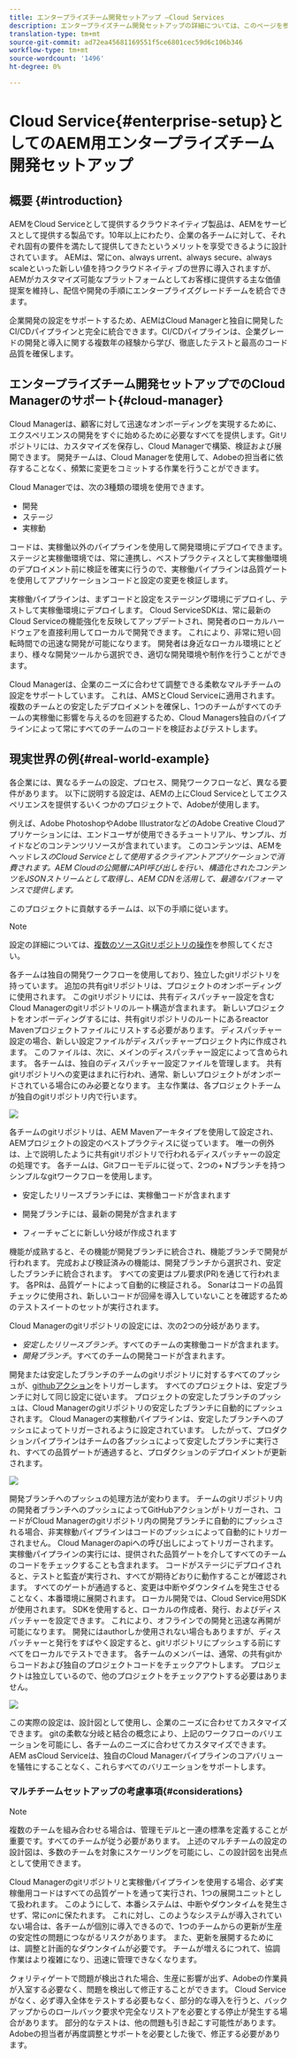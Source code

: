 ```yaml
---
title: エンタープライズチーム開発セットアップ —Cloud Services
description: エンタープライズチーム開発セットアップの詳細については、このページを参照してください
translation-type: tm+mt
source-git-commit: ad72ea45681169551f5ce6801cec59d6c106b346
workflow-type: tm+mt
source-wordcount: '1496'
ht-degree: 0%

---
```


# Cloud Service{#enterprise-setup}としてのAEM用エンタープライズチーム開発セットアップ

## 概要 {#introduction}

AEMをCloud Serviceとして提供するクラウドネイティブ製品は、AEMをサービスとして提供する製品です。10年以上にわたり、企業の各チームに対して、それぞれ固有の要件を満たして提供してきたというメリットを享受できるように設計されています。 AEMは、常にon、always urrent、always secure、always scaleといった新しい値を持つクラウドネイティブの世界に導入されますが、AEMがカスタマイズ可能なプラットフォームとしてお客様に提供する主な価値提案を維持し、配信や開発の手順にエンタープライズグレードチームを統合できます。

企業開発の設定をサポートするため、AEMはCloud Managerと独自に開発したCI/CDパイプラインと完全に統合できます。CI/CDパイプラインは、企業グレードの開発と導入に関する複数年の経験から学び、徹底したテストと最高のコード品質を確保します。

## エンタープライズチーム開発セットアップでのCloud Managerのサポート{#cloud-manager}

Cloud Managerは、顧客に対して迅速なオンボーディングを実現するために、エクスペリエンスの開発をすぐに始めるために必要なすべてを提供します。Gitリポジトリには、カスタマイズを保存し、Cloud Managerで構築、検証および展開できます。
開発チームは、Cloud Managerを使用して、Adobeの担当者に依存することなく、頻繁に変更をコミットする作業を行うことができます。

Cloud Managerでは、次の3種類の環境を使用できます。

* 開発
* ステージ
* 実稼動

コードは、実稼働以外のパイプラインを使用して開発環境にデプロイできます。 ステージと実稼働環境では、常に連携し、ベストプラクティスとして実稼働環境のデプロイメント前に検証を確実に行うので、実稼働パイプラインは品質ゲートを使用してアプリケーションコードと設定の変更を検証します。

実稼働パイプラインは、まずコードと設定をステージング環境にデプロイし、テストして実稼働環境にデプロイします。
Cloud ServiceSDKは、常に最新のCloud Serviceの機能強化を反映してアップデートされ、開発者のローカルハードウェアを直接利用してローカルで開発できます。 これにより、非常に短い回転時間での迅速な開発が可能になります。 開発者は身近なローカル環境にとどまり、様々な開発ツールから選択でき、適切な開発環境や制作を行うことができます。

Cloud Managerは、企業のニーズに合わせて調整できる柔軟なマルチチームの設定をサポートしています。 これは、AMSとCloud Serviceに適用されます。 複数のチームとの安定したデプロイメントを確保し、1つのチームがすべてのチームの実稼働に影響を与えるのを回避するため、Cloud Managers独自のパイプラインによって常にすべてのチームのコードを検証およびテストします。


## 現実世界の例{#real-world-example}

各企業には、異なるチームの設定、プロセス、開発ワークフローなど、異なる要件があります。 以下に説明する設定は、AEMの上にCloud Serviceとしてエクスペリエンスを提供するいくつかのプロジェクトで、Adobeが使用します。

例えば、Adobe PhotoshopやAdobe IllustratorなどのAdobe Creative Cloudアプリケーションには、エンドユーザが使用できるチュートリアル、サンプル、ガイドなどのコンテンツリソースが含まれています。 このコンテンツは、AEMをヘッドレス&#x200B;*のCloud Serviceとして使用するクライアントアプリケーションで消費されます。AEM Cloudの公開層にAPI呼び出しを行い、構造化されたコンテンツをJSONストリームとして取得し、AEM CDNを活用して、最適なパフォーマンスで提供します。*

このプロジェクトに貢献するチームは、以下の手順に従います。

>[!NOTE]
>設定の詳細については、[複数のソースGitリポジトリの操作](https://experienceleague.adobe.com/docs/experience-manager-cloud-manager/using/managing-code/working-with-multiple-source-git-repos.html#managing-code)を参照してください。

各チームは独自の開発ワークフローを使用しており、独立したgitリポジトリを持っています。 追加の共有gitリポジトリは、プロジェクトのオンボーディングに使用されます。 このgitリポジトリには、共有ディスパッチャー設定を含むCloud Managerのgitリポジトリのルート構造が含まれます。 新しいプロジェクトをオンボーディングするには、共有gitリポジトリのルートにあるreactor Mavenプロジェクトファイルにリストする必要があります。 ディスパッチャー設定の場合、新しい設定ファイルがディスパッチャープロジェクト内に作成されます。 このファイルは、次に、メインのディスパッチャー設定によって含められます。 各チームは、独自のディスパッチャー設定ファイルを管理します。 共有gitリポジトリへの変更はまれに行われ、通常、新しいプロジェクトがオンボードされている場合にのみ必要となります。 主な作業は、各プロジェクトチームが独自のgitリポジトリ内で行います。

![](assets/team-setup1.png)

各チームのgitリポジトリは、AEM Mavenアーキタイプを使用して設定され、AEMプロジェクトの設定のベストプラクティスに従っています。 唯一の例外は、上で説明したように共有gitリポジトリで行われるディスパッチャーの設定の処理です。
各チームは、Gitフローモデルに従って、2つの+ Nブランチを持つシンプルなgitワークフローを使用します。

* 安定したリリースブランチには、実稼働コードが含まれます

* 開発ブランチには、最新の開発が含まれます

* フィーチャごとに新しい分岐が作成されます


機能が成熟すると、その機能が開発ブランチに統合され、機能ブランチで開発が行われます。 完成および検証済みの機能は、開発ブランチから選択され、安定したブランチに統合されます。 すべての変更はプル要求(PR)を通じて行われます。 各PRは、品質ゲートによって自動的に検証される。 Sonarはコードの品質チェックに使用され、新しいコードが回帰を導入していないことを確認するためのテストスイートのセットが実行されます。

Cloud Managerのgitリポジトリの設定には、次の2つの分岐があります。

* *安定したリリースブランチ*。すべてのチームの実稼働コードが含まれます。
* *開発ブランチ*。すべてのチームの開発コードが含まれます。

開発または安定したブランチのチームのgitリポジトリに対するすべてのプッシュが、[githubアクション](https://experienceleague.adobe.com/docs/experience-manager-cloud-manager/using/managing-code/working-with-multiple-source-git-repos.html?lang=en#managing-code)をトリガーします。 すべてのプロジェクトは、安定ブランチに対して同じ設定に従います。 プロジェクトの安定したブランチのプッシュは、Cloud Managerのgitリポジトリの安定したブランチに自動的にプッシュされます。 Cloud Managerの実稼動パイプラインは、安定したブランチへのプッシュによってトリガーされるように設定されています。 したがって、プロダクションパイプラインはチームの各プッシュによって安定したブランチに実行され、すべての品質ゲートが通過すると、プロダクションのデプロイメントが更新されます。

![](assets/team-setup2.png)

開発ブランチへのプッシュの処理方法が変わります。 チームのgitリポジトリ内の開発者ブランチへのプッシュによってGitHubアクションがトリガーされ、コードがCloud Managerのgitリポジトリ内の開発ブランチに自動的にプッシュされる場合、非実稼動パイプラインはコードのプッシュによって自動的にトリガーされません。 Cloud Managerのapiへの呼び出しによってトリガーされます。
実稼働パイプラインの実行には、提供された品質ゲートを介してすべてのチームのコードをチェックすることも含まれます。 コードがステージにデプロイされると、テストと監査が実行され、すべてが期待どおりに動作することが確認されます。 すべてのゲートが通過すると、変更は中断やダウンタイムを発生させることなく、本番環境に展開されます。
ローカル開発では、Cloud Service用SDKが使用されます。 SDKを使用すると、ローカルの作成者、発行、およびディスパッチャーを設定できます。 これにより、オフラインでの開発と迅速な再開が可能になります。 開発にはauthorしか使用されない場合もありますが、ディスパッチャーと発行をすばやく設定すると、gitリポジトリにプッシュする前にすべてをローカルでテストできます。 各チームのメンバーは、通常、の共有gitからコードおよび独自のプロジェクトコードをチェックアウトします。 プロジェクトは独立しているので、他のプロジェクトをチェックアウトする必要はありません。

![](assets/team-setup3.png)

この実際の設定は、設計図として使用し、企業のニーズに合わせてカスタマイズできます。 gitの柔軟な分岐と結合の概念により、上記のワークフローのバリエーションを可能にし、各チームのニーズに合わせてカスタマイズできます。 AEM asCloud Serviceは、独自のCloud Managerパイプラインのコアバリューを犠牲にすることなく、これらすべてのバリエーションをサポートします。

### マルチチームセットアップの考慮事項{#considerations}

>[!NOTE]
>複数のチームを組み合わせる場合は、管理モデルと一連の標準を定義することが重要です。すべてのチームが従う必要があります。 上述のマルチチームの設定の設計図は、多数のチームを対象にスケーリングを可能にし、この設計図を出発点として使用できます。

Cloud Managerのgitリポジトリと実稼働パイプラインを使用する場合、必ず実稼働用コードはすべての品質ゲートを通って実行され、1つの展開ユニットとして扱われます。 このようにして、本番システムは、中断やダウンタイムを発生させず、常に&#x200B;*on*に保たれます。
これに対し、このようなシステムが導入されていない場合は、各チームが個別に導入できるので、1つのチームからの更新が生産の安定性の問題につながるリスクがあります。 また、更新を展開するためには、調整と計画的なダウンタイムが必要です。 チームが増えるにつれて、協調作業はより複雑になり、迅速に管理できなくなります。

クォリティゲートで問題が検出された場合、生産に影響が出ず、Adobeの作業員が入室する必要なく、問題を検出して修正することができます。 Cloud Serviceがなく、必ず導入全体をテストする必要もなく、部分的な導入を行うと、バックアップからのロールバック要求や完全なリストアを必要とする停止が発生する場合があります。 部分的なテストは、他の問題も引き起こす可能性があります。Adobeの担当者が再度調整とサポートを必要とした後で、修正する必要があります。